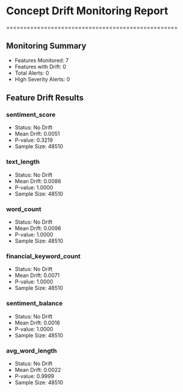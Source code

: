 # Concept Drift Monitoring Report
==================================================

## Monitoring Summary
- Features Monitored: 7
- Features with Drift: 0
- Total Alerts: 0
- High Severity Alerts: 0

## Feature Drift Results
### sentiment_score
- Status: No Drift
- Mean Drift: 0.0051
- P-value: 0.3219
- Sample Size: 48510

### text_length
- Status: No Drift
- Mean Drift: 0.0086
- P-value: 1.0000
- Sample Size: 48510

### word_count
- Status: No Drift
- Mean Drift: 0.0096
- P-value: 1.0000
- Sample Size: 48510

### financial_keyword_count
- Status: No Drift
- Mean Drift: 0.0071
- P-value: 1.0000
- Sample Size: 48510

### sentiment_balance
- Status: No Drift
- Mean Drift: 0.0016
- P-value: 1.0000
- Sample Size: 48510

### avg_word_length
- Status: No Drift
- Mean Drift: 0.0022
- P-value: 0.9999
- Sample Size: 48510
